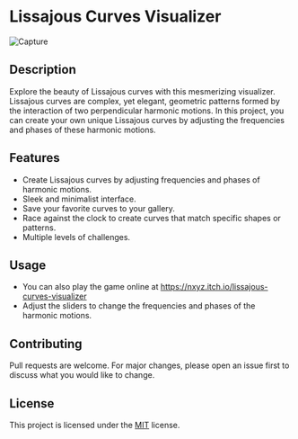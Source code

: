 
# Lissajous Curves Visualizer

![Capture](https://user-images.githubusercontent.com/49046616/235416788-e4aa5d25-a0d8-4bf6-9da2-58e33bd72404.PNG)

## Description

Explore the beauty of Lissajous curves with this mesmerizing visualizer. Lissajous curves are complex, yet elegant, geometric patterns formed by the interaction of two perpendicular harmonic motions. In this project, you can create your own unique Lissajous curves by adjusting the frequencies and phases of these harmonic motions.

## Features

- Create Lissajous curves by adjusting frequencies and phases of harmonic motions.
- Sleek and minimalist interface.
- Save your favorite curves to your gallery.
- Race against the clock to create curves that match specific shapes or patterns.
- Multiple levels of challenges.

## Usage

- You can also play the game online at https://nxyz.itch.io/lissajous-curves-visualizer
- Adjust the sliders to change the frequencies and phases of the harmonic motions.

## Contributing

Pull requests are welcome. For major changes, please open an issue first to discuss what you would like to change.

## License

This project is licensed under the [MIT](https://choosealicense.com/licenses/mit/) license.
